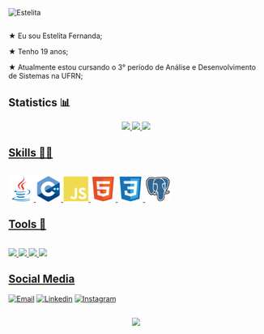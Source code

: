 ![Estelita](https://readme-typing-svg.herokuapp.com/?color=fe428e&size=35&center=true&vCenter=true&width=1000&lines=Hello,+My+name+is+Estelita+Fernanda;I'm+Brazilian;I'm+a+student+of+Analysis+and+Systems+Development;Be+Welcome!🌟)
##

<div>
  <p>★ Eu sou Estelita Fernanda;</p>
  <p>★ Tenho 19 anos;</p>
  <p>★ Atualmente estou cursando o 3° período de Análise e Desenvolvimento de Sistemas na UFRN;</p>
</div>

## Statistics 📊

<div align="center">
  <a href="https://github.com/estelitafernanda">
    <img src="https://github-profile-summary-cards.vercel.app/api/cards/profile-details?username=estelitafernanda&theme=radical">
    <img height="180" src="https://github-readme-stats.vercel.app/api?username=estelitafernanda&show_icons=true&theme=radical">
    <img height="180" src="https://github-readme-stats.vercel.app/api/top-langs/?username=estelitafernanda&layout=compact&theme=radical">
</div>
    
## Skills 👩‍💻
 <div style="display: inline_block"><br>
   <img height="50cm" src="https://raw.githubusercontent.com/devicons/devicon/master/icons/java/java-original.svg">
   <img height="50cm" src="https://raw.githubusercontent.com/devicons/devicon/master/icons/cplusplus/cplusplus-original.svg">
   <img height="50cm" src="https://raw.githubusercontent.com/devicons/devicon/master/icons/javascript/javascript-plain.svg">
   <img height="50cm" src="https://raw.githubusercontent.com/devicons/devicon/master/icons/html5/html5-original.svg">
   <img height="50cm" src="https://raw.githubusercontent.com/devicons/devicon/master/icons/css3/css3-original.svg">
   <img height="50cm" src="https://raw.githubusercontent.com/devicons/devicon/master/icons/postgresql/postgresql-original.svg">
 </div>

## Tools 🧰
<div style="display: inline_block"><br>
  <img height="50cm" src="https://camo.githubusercontent.com/a84b921a468b7756774d8cdbefeaf74db66bd4452392162b76b9845cd7f58301/68747470733a2f2f736b696c6c69636f6e732e6465762f69636f6e733f693d7673636f6465">
  <img height="50cm" src="https://camo.githubusercontent.com/879e035de5515b8a913361f4b3c84927540232993db8fbd906bdc1f81f98c19d/68747470733a2f2f736b696c6c69636f6e732e6465762f69636f6e733f693d776f72647072657373">
  <img height="50cm" src="https://camo.githubusercontent.com/a3e65c4a887a1abb4fdb1cf11771df9db7ea20f3d5aa683c51999899613bb8a5/68747470733a2f2f736b696c6c69636f6e732e6465762f69636f6e733f693d676974687562">
  <img height="50cm" src="https://camo.githubusercontent.com/a37232e5d1c5536ee1d8b7f6529c466ec40fe414d01ff456467219e3372dbffb/68747470733a2f2f63646e2e6a7364656c6976722e6e65742f67682f64657669636f6e732f64657669636f6e2f69636f6e732f6669676d612f6669676d612d6f726967696e616c2e737667">
</div>
    
## Social Media
[![Email](https://img.shields.io/badge/Gmail-D14836?style=for-the-badge&logo=gmail&logoColor=white)](mailto:estelitabrito777@gmail.com)
[![Linkedin](https://img.shields.io/badge/LinkedIn-0077B5?style=for-the-badge&logo=linkedin&logoColor=white)](https://www.linkedin.com/in/estelita-fernanda-andré-de-brito-18b049281)
[![Instagram](https://img.shields.io/badge/Instagram-E4405F?style=for-the-badge&logo=instagram&logoColor=white)](https://www.instagram.com/estelita_fernanda/)

##

<div align="center">
  <img src="https://komarev.com/ghpvc/?username=estelitafernanda&label=Profile%20views&color=fe428e&style=background:#3630a3;color:white;">
</div>
